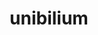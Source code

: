 ---
title: "unibilium"
layout: cache
categories: [package, develop]
meta: {"versions": ["2.0.0"], "compilers": ["gcc@=10.2.1", "gcc@=7.5.0"], "oss": ["centos7", "ubuntu18.04"], "platforms": ["linux"], "targets": ["x86_64_v3"], "stacks": ["developer-tools", "developer-tools-manylinux2014", "root"], "num_specs": 4, "num_specs_by_stack": {"root": 4, "developer-tools-manylinux2014": 1, "developer-tools": 3}}
spec_details: [{"hash": "6ojn7qpzbgizrvfm3mdfvddsdownzhvz", "compiler": "gcc@=10.2.1", "versions": ["2.0.0"], "os": "centos7", "platform": "linux", "target": "x86_64_v3", "variants": ["build_system=generic"], "stacks": ["root", "developer-tools-manylinux2014"], "size": "-", "tarball": "https://binaries.spack.io/develop/build_cache/linux-centos7-x86_64_v3/gcc-10.2.1/unibilium-2.0.0/linux-centos7-x86_64_v3-gcc-10.2.1-unibilium-2.0.0-6ojn7qpzbgizrvfm3mdfvddsdownzhvz.spack"}, {"hash": "snupaopdm4mw47muhvrw25nhdxhj2xjq", "compiler": "gcc@=7.5.0", "versions": ["2.0.0"], "os": "ubuntu18.04", "platform": "linux", "target": "x86_64_v3", "variants": ["build_system=generic"], "stacks": ["developer-tools", "root"], "size": "-", "tarball": "https://binaries.spack.io/develop/build_cache/linux-ubuntu18.04-x86_64_v3/gcc-7.5.0/unibilium-2.0.0/linux-ubuntu18.04-x86_64_v3-gcc-7.5.0-unibilium-2.0.0-snupaopdm4mw47muhvrw25nhdxhj2xjq.spack"}, {"hash": "m4gozlpuzrwil7fzo73jez3qcdowlbqa", "compiler": "gcc@=7.5.0", "versions": ["2.0.0"], "os": "ubuntu18.04", "platform": "linux", "target": "x86_64_v3", "variants": ["build_system=generic"], "stacks": ["developer-tools", "root"], "size": "-", "tarball": "https://binaries.spack.io/develop/build_cache/linux-ubuntu18.04-x86_64_v3/gcc-7.5.0/unibilium-2.0.0/linux-ubuntu18.04-x86_64_v3-gcc-7.5.0-unibilium-2.0.0-m4gozlpuzrwil7fzo73jez3qcdowlbqa.spack"}, {"hash": "lf2mtsab4z4fwxid2jbrhdk6prbyosui", "compiler": "gcc@=7.5.0", "versions": ["2.0.0"], "os": "ubuntu18.04", "platform": "linux", "target": "x86_64_v3", "variants": ["build_system=generic"], "stacks": ["developer-tools", "root"], "size": "-", "tarball": "https://binaries.spack.io/develop/build_cache/linux-ubuntu18.04-x86_64_v3/gcc-7.5.0/unibilium-2.0.0/linux-ubuntu18.04-x86_64_v3-gcc-7.5.0-unibilium-2.0.0-lf2mtsab4z4fwxid2jbrhdk6prbyosui.spack"}]
---